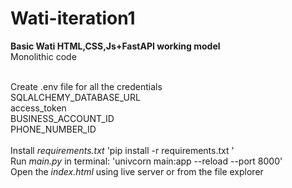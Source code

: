 # Wati-iteration1
<b>Basic Wati HTML,CSS,Js+FastAPI working model</b><br>
Monolithic code<br>

<br>
Create .env file for all the credentials<br>
SQLALCHEMY_DATABASE_URL<br>
access_token<br>
BUSINESS_ACCOUNT_ID<br>
PHONE_NUMBER_ID<br>
<br>
Install <i>requirements.txt</i> 'pip install -r requirements.txt
'<br>
Run <i>main.py</i> in terminal: 'univcorn main:app --reload --port 8000'<br>
Open the <i>index.html</i> using live server or from the file explorer<br>
